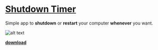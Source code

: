 # [Shutdown Timer](https://dogukanurker.com/shutdowntimer)

Simple app to **shutdown** or **restart** your computer **whenever** you want.

![alt text](https://dogukanurker.com/static/images/shutdowntimer.png)

[**download**](https://github.com/DogukanUrker/shutdowntimer/releases/download/v1/ShutdownTimer.exe)


